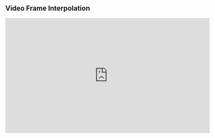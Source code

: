 ## Video Frame Interpolation

<iframe src="https://player.vimeo.com/video/272619630" width="640" height="360" frameborder="0" webkitallowfullscreen mozallowfullscreen allowfullscreen></iframe>

